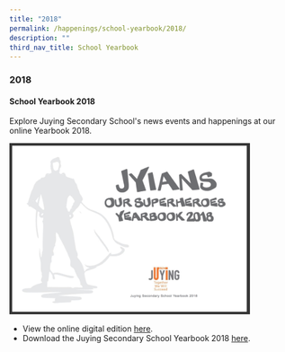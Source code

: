 ```yaml
---
title: "2018"
permalink: /happenings/school-yearbook/2018/
description: ""
third_nav_title: School Yearbook
---
```

### **2018**
#### **School Yearbook 2018**
Explore Juying Secondary School's news events and happenings at our online Yearbook 2018.

<img src="/images/2018%20yearbook.png" style="width:85%">

*   View the online digital edition [here](https://issuu.com/juyingsecondaryschool/docs/jyss_school_magazine_2018_design_fi).
*   Download the Juying Secondary School Yearbook 2018 [here](https://drive.google.com/open?id=1N5psNQTUFWroZQC6U4Gc9FFmvzIYiKjU).